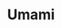---
layout: place
title: "Umami"
permalink: /washington/everett/umami.html
stateAbbr: WA
stateName: Washington
cityName: Everett
place_id: ChIJ_TTdYe2rmlQRiTlJLw5UkQg
photos:
  - name: >-
      places/ChIJ_TTdYe2rmlQRiTlJLw5UkQg/photos/AeeoHcJfTTXMFF6aWPXdC-JSWhT-kVMT0IxULFhQIW5Z9cFr6LMkbldlpNNiNFDqedCmHQGcGV0Bd920rpu6CZ7W0hkRICweuui6mJ6D_Xr6jNErbOHF4VXvVIZSurtHqtE9AMu13C3xD6lGvU7cWhFrunhzUJXXDX7RaJmw28Yxma85fB8jHPsm6K7TbSoIjoqgqjnNldh-6KhPH0m0aTyEMXHzHTfDzXBLq_ATYr_MHDWzrgRUrb1a7EZj2cYUJKiACacZgnWodq2ep-CbGz-r0Wd0nfGTeThjrwOB7fq-qef59icxLO9nGFVoLG7fv8jQ7NDVg4d801Vlp78tl09vRbUF3cDSWft1VhY1rTm2E0BwwPQ3MF-xd7tP7NbA7AJ_zBBFcS9l4QdpdjCrjEdyTb4-KtdY4QaJikC4xsStzd7x6FiTDU9zszHqI4LG4HTP
    widthPx: 4000
    heightPx: 3000
    authorAttributions:
      - displayName: C.ell (C.ell)
        uri: https://maps.google.com/maps/contrib/114493728457954835405
        photoUri: >-
          https://lh3.googleusercontent.com/a-/ALV-UjW6Fcjp4ExEebzAZObR8xfKnJoCPoYpcMF-TQczzlvQoMVTeXgD=s100-p-k-no-mo
    flagContentUri: >-
      https://www.google.com/local/imagery/report/?cb_client=maps_api_places.places_api&image_key=!1e10!2sCIABIhAGbyfQvhT4IGfg-bwAB_v-&hl=en-US
    googleMapsUri: >-
      https://www.google.com/maps/place//data=!3m4!1e2!3m2!1sCIABIhAGbyfQvhT4IGfg-bwAB_v-!2e10!4m2!3m1!1s0x549aabed61dd34fd:0x891540e2f493989
  - name: >-
      places/ChIJ_TTdYe2rmlQRiTlJLw5UkQg/photos/AeeoHcLjFPK4lYQd_XqNxE9IMwBP6LEKm24_fdGIFdkt1PS9Y6F9FDsSK0WlRQ-LxOoJzf-HpwSkKmEqrN70gc8jmPlQIg-ObCUIEOY48N5ZjG1qqM_BpWqto9i6jCabnZy6Irq_QaktE8L3sV_GAFSar7XtyCm4cMYuz0GZSrbpxbGjdoGhCuQQx9Yp935EpHalKqgoFyhcx0QnzIDfDteZ3nXkBeWzu3xa0WmLHf2i4PFnC9tSQnyjULlHqy2uLvPQMWNUdgXNsogapBDhSe0m7FQSJmF1Oaitz46hz33gcQa1qmwSEnsYjoL5a4NNClGUQga6HC7jo7TrLvexzuZwUmEE4QJDlP2vpOl_5mSB4u13UtLs8fEcc5MKM62ohaC3Ll4is3tjzr4ds8dCmgcb059m1S-nt63bDArePdOcr8E_AVD5fC-QuwGj30ZUXA
    widthPx: 4000
    heightPx: 3000
    authorAttributions:
      - displayName: C.ell (C.ell)
        uri: https://maps.google.com/maps/contrib/114493728457954835405
        photoUri: >-
          https://lh3.googleusercontent.com/a-/ALV-UjW6Fcjp4ExEebzAZObR8xfKnJoCPoYpcMF-TQczzlvQoMVTeXgD=s100-p-k-no-mo
    flagContentUri: >-
      https://www.google.com/local/imagery/report/?cb_client=maps_api_places.places_api&image_key=!1e10!2sCIABIhAGbzzgID29KWfg-cwAA9x4&hl=en-US
    googleMapsUri: >-
      https://www.google.com/maps/place//data=!3m4!1e2!3m2!1sCIABIhAGbzzgID29KWfg-cwAA9x4!2e10!4m2!3m1!1s0x549aabed61dd34fd:0x891540e2f493989
  - name: >-
      places/ChIJ_TTdYe2rmlQRiTlJLw5UkQg/photos/AeeoHcKxUN3Fh2WBxvpqoDnwRgv4UnK3JXJx69nMAtfbnk52ibM2mwyHT3hvbm_HdWvbGFLwKTVd3Zt75tTJycG6Gg96g_WM6GcenodSaxun6qH7h211P4DVEL27zvdKhr3iIPlfwt0mJioiRGmI8uPVVHeXvZXmj2EGBLCBEM2GXeNaySM5cKfBdjIQs2L88baDsgBEG-8Cs6Xb1gIpbbeenLYg9r6y_vTN4QF-fG1bz-yEC3F42i1GoUKDfzWBkYUu3bIL_A0mwlIBp6x13FrSTWOOb3SfMGzIHCPh3LiXR5h0G9iqGd3Piz3fF92FAvM_v4mosm7FGrzl-4VCkduNMmjLCxJYYdlskcEdlcUkxOG3DHcWJTYO77A0sYeO7B62u-P_SWJ1vjM-W-Mh4bNYeC-Nwc3l11WaC0VVNjw-1m4
    widthPx: 4800
    heightPx: 3200
    authorAttributions:
      - displayName: yan wang
        uri: https://maps.google.com/maps/contrib/109928833847006405510
        photoUri: >-
          https://lh3.googleusercontent.com/a/ACg8ocK1CKk3AZuiDQy0WSzwpczxR9euSWNKfUnutlPBtbqM0fLqOg=s100-p-k-no-mo
    flagContentUri: >-
      https://www.google.com/local/imagery/report/?cb_client=maps_api_places.places_api&image_key=!1e10!2sCIHM0ogKEICAgIDutcTVJw&hl=en-US
    googleMapsUri: >-
      https://www.google.com/maps/place//data=!3m4!1e2!3m2!1sCIHM0ogKEICAgIDutcTVJw!2e10!4m2!3m1!1s0x549aabed61dd34fd:0x891540e2f493989
  - name: >-
      places/ChIJ_TTdYe2rmlQRiTlJLw5UkQg/photos/AeeoHcLzictrDue48nRmFFjOCroGfzDQPtxPoRTDX_SVWOLLpSxWnd1HuE5J-ZrZnphRYUm5ZA2IF6UbuOGBLyeYSKjWTiXB12R1ExJulJnj3tjPfzr4PQfFVfsivQWk_e8hlATrJ1JZvrFs8AacmGN987fzqViq-L2SWZJeGDLN5rgbKbKMU9tYDt3YLe5rsFmltF-hjZYgVHrc-ahZJxjCNuRKt8kGkkFkYEjwcGy0y_7my51ggbsvHY0wNTxF7DtrTqD1P2cTI6m1f-FrpfhZP-_haaiXcmWzyiibIrkaG7BtIzLBVPi8sQlMI3KnkjXix1egFcSWvV4LlnNd83KtbVYuDfM-h8bxF17tUzwn-ubYQ8i2psRtzWXIXQiYvftZMfF_BE6RUEGRnzL2L8t5JSNwonKjWzHrqdPC6SwDlmfdlw
    widthPx: 3060
    heightPx: 4080
    authorAttributions:
      - displayName: Terri Martindale
        uri: https://maps.google.com/maps/contrib/110191572427474801426
        photoUri: >-
          https://lh3.googleusercontent.com/a-/ALV-UjWwJLxKpI_jfT2K_Xf2ywptCCigW17rvDEVvHEqb7sthZARvUlL=s100-p-k-no-mo
    flagContentUri: >-
      https://www.google.com/local/imagery/report/?cb_client=maps_api_places.places_api&image_key=!1e10!2sCIHM0ogKEICAgMCQg_jHGQ&hl=en-US
    googleMapsUri: >-
      https://www.google.com/maps/place//data=!3m4!1e2!3m2!1sCIHM0ogKEICAgMCQg_jHGQ!2e10!4m2!3m1!1s0x549aabed61dd34fd:0x891540e2f493989
  - name: >-
      places/ChIJ_TTdYe2rmlQRiTlJLw5UkQg/photos/AeeoHcJK-Bja2A61zJA1tMsDm2DnOQzpKo9mAsQ4f6KeK570_xgudsN-tCoOA0Pf4JLG6qTASDXVpbG3IvZgvYWp_yW5wl-MYvU2pB4XN_quoFiD3_lbVZ3MefUbAH234Bq4sp_zADD0vD4uH3CnysazQ_5hK7PjMml0BFMHioMbQJERXjebB_phVX3YUOuMgcEAfrnZqe79aVuCjETcAEX7ataWaL33SAullQ_MliiPLMm5Fc1fUggvcBph1eQx5KB6r78-rL_G7oqmZn7LJ0yWKvD6qJGbbhDCFSdVM2_jwrm7igsIuAhEGZpSsi_SPRGovXuOSwQ4i9bK6_qRqJDKSabwZOpoO-PVxdjlKi6qDefWwuA3i3OSzFVhE1UhWqNCJxMphdzdMb0_Uar6aYUOQDAqLHU925t4p4pWfAH-jXAwvjvIabjlsmFdW0ukTegG
    widthPx: 4000
    heightPx: 3000
    authorAttributions:
      - displayName: C.ell (C.ell)
        uri: https://maps.google.com/maps/contrib/114493728457954835405
        photoUri: >-
          https://lh3.googleusercontent.com/a-/ALV-UjW6Fcjp4ExEebzAZObR8xfKnJoCPoYpcMF-TQczzlvQoMVTeXgD=s100-p-k-no-mo
    flagContentUri: >-
      https://www.google.com/local/imagery/report/?cb_client=maps_api_places.places_api&image_key=!1e10!2sCIABIhAGbzzgID29KWfg-cQAAR5H&hl=en-US
    googleMapsUri: >-
      https://www.google.com/maps/place//data=!3m4!1e2!3m2!1sCIABIhAGbzzgID29KWfg-cQAAR5H!2e10!4m2!3m1!1s0x549aabed61dd34fd:0x891540e2f493989
  - name: >-
      places/ChIJ_TTdYe2rmlQRiTlJLw5UkQg/photos/AeeoHcJt_q6PS378N7mtHoNEfsb0TvijvJS6sKZ5ckYF-Fw82CDkd70vz4wm_ojXBsk-w-ajYdcMzNWgcoxViC-3kmtkaC7pvbHabh0B485xro_kTvOJd_1l6tQVIqfhT_ST63rD19vjOdvmGotcs79F8NTuSbXr-FDDPhWC48aZDFD5C-CCT2Xc7ISvt7eh7fOKWF0irPpTrShiIsb1_gumiLeqEgYngl6bibLb4PJn84ytrihJ_hWhFcw_3CghDhQGUW5LyQ7Sw6CXrFB1mlpS40-pXy3NZAdCkoYGNHRnolbo-NnXACn5STxQcrCx97nHx1n9rY9XA4fdvHQywSFSfnXThhxrKQBcgzMWDVhLIQkUzrX8ZETcpYi3Ktc7u4IoC-KEHnkYEGaF9zFs1hZ2Ik2SCwnnVzbkpck6d8HGTp5HCiY
    widthPx: 2016
    heightPx: 1512
    authorAttributions:
      - displayName: yan wang
        uri: https://maps.google.com/maps/contrib/109928833847006405510
        photoUri: >-
          https://lh3.googleusercontent.com/a/ACg8ocK1CKk3AZuiDQy0WSzwpczxR9euSWNKfUnutlPBtbqM0fLqOg=s100-p-k-no-mo
    flagContentUri: >-
      https://www.google.com/local/imagery/report/?cb_client=maps_api_places.places_api&image_key=!1e10!2sCIHM0ogKEICAgIDutcTV5wE&hl=en-US
    googleMapsUri: >-
      https://www.google.com/maps/place//data=!3m4!1e2!3m2!1sCIHM0ogKEICAgIDutcTV5wE!2e10!4m2!3m1!1s0x549aabed61dd34fd:0x891540e2f493989
  - name: >-
      places/ChIJ_TTdYe2rmlQRiTlJLw5UkQg/photos/AeeoHcLIuM5JzSfbcRauuDmV6PFvLu-SJbfEoLLE2PCDK-gcqMUG2xlxTrknFTBl_769U0uLPtN3v7Fpe9ijbyVPR5QHRcww4hJK_cuCNMh-z8DyAQ1sB9l179esaKquAlhgEm2nisZDBT2DhKcz4ppfHdWdcKOaLAE4IeWk2bzzofUPsKqbdG3yYltdTpMsFBA5jXQ6jssIUQDHsSKuPAJyzmJhA0KeudXK6IJQB1J7l34p1kUmkVX1Mlviayv9Af-3K91SkWYehJLlzaArDg-lRzLNYp4QdKW4KWxC_c4DuVwx2-JOJCBKkiaFuL9UzyyFKKqVAK68MsUvELMvg0tM9fCAUa59yQui7LzB7M1ZJFiPKk6PdZMjgf6DV1ta4ZMg0hnj1fmZzWzyB_Ak6KuZTXRUsjR68WXBxm5UUfbVIywYCQ
    widthPx: 3024
    heightPx: 4032
    authorAttributions:
      - displayName: Irina Hurtado
        uri: https://maps.google.com/maps/contrib/117465832445618948317
        photoUri: >-
          https://lh3.googleusercontent.com/a/ACg8ocKjvUla5zyKTAoQyhBYFzc_mAvI3RopevrzuaDjbH36zLSGjg=s100-p-k-no-mo
    flagContentUri: >-
      https://www.google.com/local/imagery/report/?cb_client=maps_api_places.places_api&image_key=!1e10!2sCIHM0ogKEICAgICJtZDQCA&hl=en-US
    googleMapsUri: >-
      https://www.google.com/maps/place//data=!3m4!1e2!3m2!1sCIHM0ogKEICAgICJtZDQCA!2e10!4m2!3m1!1s0x549aabed61dd34fd:0x891540e2f493989
  - name: >-
      places/ChIJ_TTdYe2rmlQRiTlJLw5UkQg/photos/AeeoHcJExZqedzmArird3_0eBMV--jAUjXXXo6dcjXaTzVHyrJd_ldhUMHHsiiJdj31R6dt7L0JhwfR5wU8CLEW6yrTXR876UAn0_YRa0j_ao4JTXze4u_v40z6BF8wJLLe-2L6ABqZMFxYeQSgwc8BLWsAre1n6pfSbZgQoXckn3OyHLWAzJS9DI1WFafCtSv2E50y2mb7AWOjF3aluaKSage5Kp0Lo2rYKqXcWep8Q-uYOqgRV6Nrunwq46t8vkvCHuq7qfBTMqHa84PzH8U82r59LWuzuqIuTm1qAJxob6GlIRYDXtNaSk0uC9-XBuXhbTf0ADo-WJXRib4QYJbtELZjjmiXw1gPPwlCx1cA8kFtJm0TSIkUosrOjE-u4hHXS6CA1Yn4AEVP8b29PpsvIEqIcmtXlLXK7Ua5vfFjDrtQA0g
    widthPx: 3024
    heightPx: 4032
    authorAttributions:
      - displayName: Jouhanna Austin
        uri: https://maps.google.com/maps/contrib/100813562980925373178
        photoUri: >-
          https://lh3.googleusercontent.com/a-/ALV-UjU8WHD2xqWF-_hGhKgqFPXZ8007JWJvUPFqLchAlO7NJFu_9Z4=s100-p-k-no-mo
    flagContentUri: >-
      https://www.google.com/local/imagery/report/?cb_client=maps_api_places.places_api&image_key=!1e10!2sCIHM0ogKEICAgICl8-qwSQ&hl=en-US
    googleMapsUri: >-
      https://www.google.com/maps/place//data=!3m4!1e2!3m2!1sCIHM0ogKEICAgICl8-qwSQ!2e10!4m2!3m1!1s0x549aabed61dd34fd:0x891540e2f493989
  - name: >-
      places/ChIJ_TTdYe2rmlQRiTlJLw5UkQg/photos/AeeoHcJ-GbV0pLG-7unGOJu5nGOmjvtmaU9yo5OKu7KvXHzU14lGdq31j4gAu9s_ZmdOcigE5q7dx6LA901XsndhNqXA1ZmZ1nvXZTZwZzwSqrDpTVJ4oSvB6D9iPCmZkN9JPse1hEqW6hM8-Ich-tVyuFkwpLsDdx96eUbvBr0hkr96zuXBd3GGfX9NNcAID0nk8fq-NXs1bOSpZoyAOSNThV2LgfHnlHl4kAh0RZUp0iGujs-Xzvkybk-T_yb4EqoAwF70faEMvwybHqgh2RREadUHSKAyfG2CtrhXpdn98gKWbxQU82-WMRqUeydTXmGhxojg6rGwNzp14QwXtzMt1KyCXrDzWbmudhqwPZEaiElXCPytJ4LVxU1jBagv-P7INnKGflc_yqJqELOhaJYWyt-v1TNG9nM2lV2WjKcRpP7RUuTnr6u3Qp_TOp3xMwUi
    widthPx: 4000
    heightPx: 3000
    authorAttributions:
      - displayName: C.ell (C.ell)
        uri: https://maps.google.com/maps/contrib/114493728457954835405
        photoUri: >-
          https://lh3.googleusercontent.com/a-/ALV-UjW6Fcjp4ExEebzAZObR8xfKnJoCPoYpcMF-TQczzlvQoMVTeXgD=s100-p-k-no-mo
    flagContentUri: >-
      https://www.google.com/local/imagery/report/?cb_client=maps_api_places.places_api&image_key=!1e10!2sCIABIhAGbyfQvhT4IGfg-c8AALlB&hl=en-US
    googleMapsUri: >-
      https://www.google.com/maps/place//data=!3m4!1e2!3m2!1sCIABIhAGbyfQvhT4IGfg-c8AALlB!2e10!4m2!3m1!1s0x549aabed61dd34fd:0x891540e2f493989
  - name: >-
      places/ChIJ_TTdYe2rmlQRiTlJLw5UkQg/photos/AeeoHcLeLBj1lT3LTF-2pmfWQWCB0fq6K-VfhBO1el1G1T2mFlklYFTDKraIW-i8A3rD4t1eiON930DcDQwW36vsrsQmp0Nj7RML51QPups6SfVVDGat9BJKLi2t8trfd8EnwZGHpdYAVRYLk7GWuZCHSLuZkQTEUG4CKHiVTD_139rVvx6TQeqPBa3YpDoNJ7PqanxsDHT351MTPdJigVTmAmh9zAB72KIcyYI2YpDf8a0AxrjWQNjQ43M28vg--z_A9k1-baJRaqM8X0MUy6uqLgMewMDY-MuSET0r27Z7HpqYWTFRtVFupRZ-adXVtmGyaes70lVQEVUde4_sEUm6YCnS4bwdbp6kVr30r0Kx02tjMevXpppRh7V70BLcLDkLo55HY6rHcfld88tGP0sSrDT2a21s56ub1NLNgTlOYDjofh65
    widthPx: 3000
    heightPx: 4000
    authorAttributions:
      - displayName: Rachael B (Rei)
        uri: https://maps.google.com/maps/contrib/104162826571658132496
        photoUri: >-
          https://lh3.googleusercontent.com/a-/ALV-UjVOLMjhYmA1ePwaj2si55h--NZ9FavkRCezNtt_-19V8mnTZpug=s100-p-k-no-mo
    flagContentUri: >-
      https://www.google.com/local/imagery/report/?cb_client=maps_api_places.places_api&image_key=!1e10!2sCIHM0ogKEICAgIDWh8SHwwE&hl=en-US
    googleMapsUri: >-
      https://www.google.com/maps/place//data=!3m4!1e2!3m2!1sCIHM0ogKEICAgIDWh8SHwwE!2e10!4m2!3m1!1s0x549aabed61dd34fd:0x891540e2f493989
address: 902 N Broadway, Everett, WA 98201, USA
street: 902 N Broadway
city: Everett
state: WA
zip: '98201'
country: USA
neighborhood: Northwest Everett
latitude: '48.005402'
longitude: '-122.198395'
accessibility_options:
  wheelchairAccessibleParking: true
  wheelchairAccessibleEntrance: true
  wheelchairAccessibleRestroom: true
  wheelchairAccessibleSeating: true
business_status: OPERATIONAL
name: Umami
google_maps_links:
  directionsUri: >-
    https://www.google.com/maps/dir//''/data=!4m7!4m6!1m1!4e2!1m2!1m1!1s0x549aabed61dd34fd:0x891540e2f493989!3e0
  placeUri: https://maps.google.com/?cid=617367043826071945
  writeAReviewUri: >-
    https://www.google.com/maps/place//data=!4m3!3m2!1s0x549aabed61dd34fd:0x891540e2f493989!12e1
  reviewsUri: >-
    https://www.google.com/maps/place//data=!4m4!3m3!1s0x549aabed61dd34fd:0x891540e2f493989!9m1!1b1
  photosUri: >-
    https://www.google.com/maps/place//data=!4m3!3m2!1s0x549aabed61dd34fd:0x891540e2f493989!10e5
primary_type: Sushi Restaurant
opening_hours:
  regular: null
  current: null
secondary_opening_hours:
  regular:
    weekdayDescriptions: null
    type: null
  current:
    weekdayDescriptions: null
    type: null
phone: null
price_level: null
price_range: null
rating: null
rating_count: 0
website: null
description: null
reviews: null
parking_options: null
payment_options: null
allow_dogs: null
curbside_pickup: null
delivery: null
dine_in: null
good_for_children: null
good_for_groups: null
good_for_sports: null
live_music: null
menu_for_children: null
outdoor_seating: null
reservable: null
restroom: null
serves_beer: null
serves_breakfast: null
serves_brunch: null
serves_cocktails: null
serves_coffee: null
serves_dinner: null
serves_dessert: null
serves_lunch: null
serves_vegetarian_food: null
serves_wine: null
takeout: null

---
